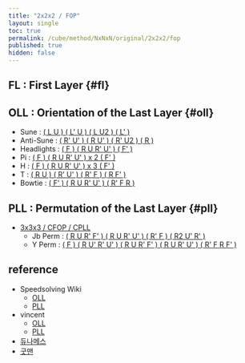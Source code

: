 ```yaml
---
title: "2x2x2 / FOP"
layout: single
toc: true
permalink: /cube/method/NxNxN/original/2x2x2/fop
published: true
hidden: false
---
```


<head>
  <base target="_blank">
</head>



## FL : First Layer {#fl}



## OLL : Orientation of the Last Layer {#oll}

- Sune : [( L U ) ( L' U ) ( L U2 ) ( L' )](https://alpha.twizzle.net/edit/?puzzle=2x2x2&setup-anchor=end&stickering=OLL&alg=L+U+L%27+U+L+U2+L%27)
- Anti-Sune : [( R' U' ) ( R U' ) ( R' U2 ) ( R )](https://alpha.twizzle.net/edit/?puzzle=2x2x2&setup-anchor=end&stickering=OLL&alg=R%27+U%27+R+U%27+R%27+U2%27+R)
- Headlights : [( F ) ( R U R' U' ) ( F' )](https://alpha.twizzle.net/edit/?puzzle=2x2x2&setup-anchor=end&stickering=OLL&alg=F+R+U+R%27+U%27+F%27)
- Pi : [( F ) ( R U R' U' ) x 2 ( F' )](https://alpha.twizzle.net/edit/?puzzle=2x2x2&setup-anchor=end&stickering=OLL&alg=F+%28R+U+R%27+U%27%292+F%27)
- H : [( F ) ( R U R' U' ) x 3 ( F' )](https://alpha.twizzle.net/edit/?puzzle=2x2x2&setup-anchor=end&stickering=OLL&alg=F+%28R+U+R%27+U%27%293+F%27)
- T : [( R U ) ( R' U' ) ( R' F ) ( R F' )](https://alpha.twizzle.net/edit/?puzzle=2x2x2&setup-anchor=end&stickering=OLL&alg=R+U+R%27+U%27+R%27+F+R+F%27)
- Bowtie : [( F' ) ( R U R' U' ) ( R' F R )](https://alpha.twizzle.net/edit/?puzzle=2x2x2&setup-anchor=end&stickering=OLL&alg=F%27+R+U+R%27+U%27+R%27+F+R)



## PLL : Permutation of the Last Layer {#pll}

- [3x3x3 / CFOP / CPLL](/cube/method/NxNxN/original/3x3x3/cfop#cpll)
  - Jb Perm : [( R U R' F' ) ( R U R' U' ) ( R' F ) ( R2 U' R' )](https://alpha.twizzle.net/edit/?puzzle=2x2x2&setup-anchor=end&stickering=PLL&alg=R+U+R%27+F%27+R+U+R%27+U%27+R%27+F+R2+U%27+R%27)
  - Y Perm : [( F ) ( R U' R' U' ) ( R U R' F' ) ( R U R' U' ) ( R' F R F' )](https://alpha.twizzle.net/edit/?puzzle=2x2x2&setup-anchor=end&stickering=PLL&alg=F+R+U%27+R%27+U%27+R+U+R%27+F%27+R+U+R%27+U%27+R%27+F+R+F%27)



## reference

- Speedsolving Wiki
  - [OLL](https://www.speedsolving.com/wiki/index.php/OLL_(2x2x2))
  - [PLL](https://www.speedsolving.com/wiki/index.php/PLL_(2x2x2))
- vincent
  - [OLL](https://m.blog.naver.com/vincentcube/60134585079)
  - [PLL](https://m.blog.naver.com/vincentcube/60134585117)
- [듀나메스](https://youtu.be/wTMsdWKq6No)
- [굿맨](https://youtu.be/byZU8_inqSU)
